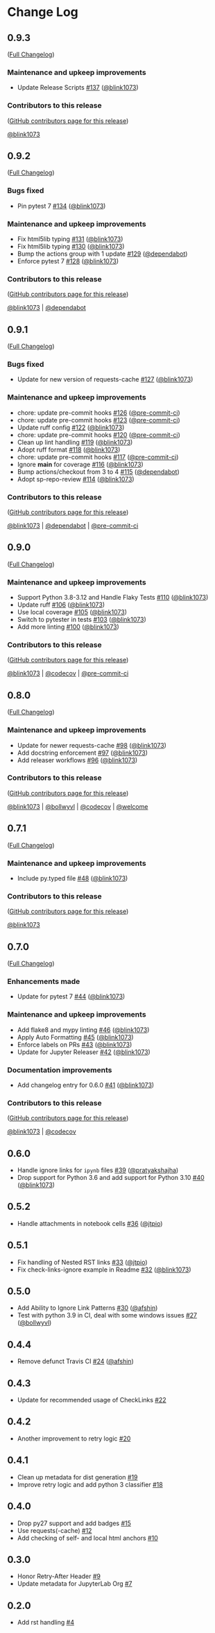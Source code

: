 # Change Log

<!-- <START NEW CHANGELOG ENTRY> -->

## 0.9.3

([Full Changelog](https://github.com/jupyterlab/pytest-check-links/compare/v0.9.2...8d2825ef59634ac5947f40faa692bb7b6e34a373))

### Maintenance and upkeep improvements

- Update Release Scripts [#137](https://github.com/jupyterlab/pytest-check-links/pull/137) ([@blink1073](https://github.com/blink1073))

### Contributors to this release

([GitHub contributors page for this release](https://github.com/jupyterlab/pytest-check-links/graphs/contributors?from=2024-03-04&to=2024-03-12&type=c))

[@blink1073](https://github.com/search?q=repo%3Ajupyterlab%2Fpytest-check-links+involves%3Ablink1073+updated%3A2024-03-04..2024-03-12&type=Issues)

<!-- <END NEW CHANGELOG ENTRY> -->

## 0.9.2

([Full Changelog](https://github.com/jupyterlab/pytest-check-links/compare/v0.9.1...d132b588ac8fb272e1e4c8ab6d4225c9735ee41f))

### Bugs fixed

- Pin pytest 7 [#134](https://github.com/jupyterlab/pytest-check-links/pull/134) ([@blink1073](https://github.com/blink1073))

### Maintenance and upkeep improvements

- Fix html5lib typing [#131](https://github.com/jupyterlab/pytest-check-links/pull/131) ([@blink1073](https://github.com/blink1073))
- Fix html5lib typing [#130](https://github.com/jupyterlab/pytest-check-links/pull/130) ([@blink1073](https://github.com/blink1073))
- Bump the actions group with 1 update [#129](https://github.com/jupyterlab/pytest-check-links/pull/129) ([@dependabot](https://github.com/dependabot))
- Enforce pytest 7 [#128](https://github.com/jupyterlab/pytest-check-links/pull/128) ([@blink1073](https://github.com/blink1073))

### Contributors to this release

([GitHub contributors page for this release](https://github.com/jupyterlab/pytest-check-links/graphs/contributors?from=2024-02-18&to=2024-03-04&type=c))

[@blink1073](https://github.com/search?q=repo%3Ajupyterlab%2Fpytest-check-links+involves%3Ablink1073+updated%3A2024-02-18..2024-03-04&type=Issues) | [@dependabot](https://github.com/search?q=repo%3Ajupyterlab%2Fpytest-check-links+involves%3Adependabot+updated%3A2024-02-18..2024-03-04&type=Issues)

## 0.9.1

([Full Changelog](https://github.com/jupyterlab/pytest-check-links/compare/v0.9.0...7e7f00edad437b25bd4d860651f6b6cd093a6f79))

### Bugs fixed

- Update for new version of requests-cache [#127](https://github.com/jupyterlab/pytest-check-links/pull/127) ([@blink1073](https://github.com/blink1073))

### Maintenance and upkeep improvements

- chore: update pre-commit hooks [#126](https://github.com/jupyterlab/pytest-check-links/pull/126) ([@pre-commit-ci](https://github.com/pre-commit-ci))
- chore: update pre-commit hooks [#123](https://github.com/jupyterlab/pytest-check-links/pull/123) ([@pre-commit-ci](https://github.com/pre-commit-ci))
- Update ruff config [#122](https://github.com/jupyterlab/pytest-check-links/pull/122) ([@blink1073](https://github.com/blink1073))
- chore: update pre-commit hooks [#120](https://github.com/jupyterlab/pytest-check-links/pull/120) ([@pre-commit-ci](https://github.com/pre-commit-ci))
- Clean up lint handling [#119](https://github.com/jupyterlab/pytest-check-links/pull/119) ([@blink1073](https://github.com/blink1073))
- Adopt ruff format [#118](https://github.com/jupyterlab/pytest-check-links/pull/118) ([@blink1073](https://github.com/blink1073))
- chore: update pre-commit hooks [#117](https://github.com/jupyterlab/pytest-check-links/pull/117) ([@pre-commit-ci](https://github.com/pre-commit-ci))
- Ignore __main__ for coverage [#116](https://github.com/jupyterlab/pytest-check-links/pull/116) ([@blink1073](https://github.com/blink1073))
- Bump actions/checkout from 3 to 4 [#115](https://github.com/jupyterlab/pytest-check-links/pull/115) ([@dependabot](https://github.com/dependabot))
- Adopt sp-repo-review [#114](https://github.com/jupyterlab/pytest-check-links/pull/114) ([@blink1073](https://github.com/blink1073))

### Contributors to this release

([GitHub contributors page for this release](https://github.com/jupyterlab/pytest-check-links/graphs/contributors?from=2023-06-19&to=2024-02-18&type=c))

[@blink1073](https://github.com/search?q=repo%3Ajupyterlab%2Fpytest-check-links+involves%3Ablink1073+updated%3A2023-06-19..2024-02-18&type=Issues) | [@dependabot](https://github.com/search?q=repo%3Ajupyterlab%2Fpytest-check-links+involves%3Adependabot+updated%3A2023-06-19..2024-02-18&type=Issues) | [@pre-commit-ci](https://github.com/search?q=repo%3Ajupyterlab%2Fpytest-check-links+involves%3Apre-commit-ci+updated%3A2023-06-19..2024-02-18&type=Issues)

## 0.9.0

([Full Changelog](https://github.com/jupyterlab/pytest-check-links/compare/v0.8.0...8c58f8f8c42c247256f03a99504165ba7646e0e0))

### Maintenance and upkeep improvements

- Support Python 3.8-3.12 and Handle Flaky Tests [#110](https://github.com/jupyterlab/pytest-check-links/pull/110) ([@blink1073](https://github.com/blink1073))
- Update ruff [#106](https://github.com/jupyterlab/pytest-check-links/pull/106) ([@blink1073](https://github.com/blink1073))
- Use local coverage [#105](https://github.com/jupyterlab/pytest-check-links/pull/105) ([@blink1073](https://github.com/blink1073))
- Switch to pytester in tests [#103](https://github.com/jupyterlab/pytest-check-links/pull/103) ([@blink1073](https://github.com/blink1073))
- Add more linting [#100](https://github.com/jupyterlab/pytest-check-links/pull/100) ([@blink1073](https://github.com/blink1073))

### Contributors to this release

([GitHub contributors page for this release](https://github.com/jupyterlab/pytest-check-links/graphs/contributors?from=2022-12-26&to=2023-06-19&type=c))

[@blink1073](https://github.com/search?q=repo%3Ajupyterlab%2Fpytest-check-links+involves%3Ablink1073+updated%3A2022-12-26..2023-06-19&type=Issues) | [@codecov](https://github.com/search?q=repo%3Ajupyterlab%2Fpytest-check-links+involves%3Acodecov+updated%3A2022-12-26..2023-06-19&type=Issues) | [@pre-commit-ci](https://github.com/search?q=repo%3Ajupyterlab%2Fpytest-check-links+involves%3Apre-commit-ci+updated%3A2022-12-26..2023-06-19&type=Issues)

## 0.8.0

([Full Changelog](https://github.com/jupyterlab/pytest-check-links/compare/v0.7.1...dafddb42b22f480303a76bb46a7042e360c2379a))

### Maintenance and upkeep improvements

- Update for newer requests-cache [#98](https://github.com/jupyterlab/pytest-check-links/pull/98) ([@blink1073](https://github.com/blink1073))
- Add docstring enforcement [#97](https://github.com/jupyterlab/pytest-check-links/pull/97) ([@blink1073](https://github.com/blink1073))
- Add releaser workflows [#96](https://github.com/jupyterlab/pytest-check-links/pull/96) ([@blink1073](https://github.com/blink1073))

### Contributors to this release

([GitHub contributors page for this release](https://github.com/jupyterlab/pytest-check-links/graphs/contributors?from=2022-04-07&to=2022-12-26&type=c))

[@blink1073](https://github.com/search?q=repo%3Ajupyterlab%2Fpytest-check-links+involves%3Ablink1073+updated%3A2022-04-07..2022-12-26&type=Issues) | [@bollwyvl](https://github.com/search?q=repo%3Ajupyterlab%2Fpytest-check-links+involves%3Abollwyvl+updated%3A2022-04-07..2022-12-26&type=Issues) | [@codecov](https://github.com/search?q=repo%3Ajupyterlab%2Fpytest-check-links+involves%3Acodecov+updated%3A2022-04-07..2022-12-26&type=Issues) | [@welcome](https://github.com/search?q=repo%3Ajupyterlab%2Fpytest-check-links+involves%3Awelcome+updated%3A2022-04-07..2022-12-26&type=Issues)

## 0.7.1

([Full Changelog](https://github.com/jupyterlab/pytest-check-links/compare/v0.7.0...17cf01b96afe0f933b476fd2882009db440e805d))

### Maintenance and upkeep improvements

- Include py.typed file [#48](https://github.com/jupyterlab/pytest-check-links/pull/48) ([@blink1073](https://github.com/blink1073))

### Contributors to this release

([GitHub contributors page for this release](https://github.com/jupyterlab/pytest-check-links/graphs/contributors?from=2022-04-07&to=2022-04-07&type=c))

[@blink1073](https://github.com/search?q=repo%3Ajupyterlab%2Fpytest-check-links+involves%3Ablink1073+updated%3A2022-04-07..2022-04-07&type=Issues)

## 0.7.0

([Full Changelog](https://github.com/jupyterlab/pytest-check-links/compare/v0.6.0...3468259d8cd5b3becccb406bdc83c4611ade8f26))

### Enhancements made

- Update for pytest 7 [#44](https://github.com/jupyterlab/pytest-check-links/pull/44) ([@blink1073](https://github.com/blink1073))

### Maintenance and upkeep improvements

- Add flake8 and mypy linting [#46](https://github.com/jupyterlab/pytest-check-links/pull/46) ([@blink1073](https://github.com/blink1073))
- Apply Auto Formatting [#45](https://github.com/jupyterlab/pytest-check-links/pull/45) ([@blink1073](https://github.com/blink1073))
- Enforce labels on PRs [#43](https://github.com/jupyterlab/pytest-check-links/pull/43) ([@blink1073](https://github.com/blink1073))
- Update for Jupyter Releaser [#42](https://github.com/jupyterlab/pytest-check-links/pull/42) ([@blink1073](https://github.com/blink1073))

### Documentation improvements

- Add changelog entry for 0.6.0 [#41](https://github.com/jupyterlab/pytest-check-links/pull/41) ([@blink1073](https://github.com/blink1073))

### Contributors to this release

([GitHub contributors page for this release](https://github.com/jupyterlab/pytest-check-links/graphs/contributors?from=2021-10-19&to=2022-04-07&type=c))

[@blink1073](https://github.com/search?q=repo%3Ajupyterlab%2Fpytest-check-links+involves%3Ablink1073+updated%3A2021-10-19..2022-04-07&type=Issues) | [@codecov](https://github.com/search?q=repo%3Ajupyterlab%2Fpytest-check-links+involves%3Acodecov+updated%3A2021-10-19..2022-04-07&type=Issues)

## 0.6.0

- Handle ignore links for `ipynb` files [#39](https://github.com/jupyterlab/pytest-check-links/pull/39) ([@pratyakshajha](https://github.com/pratyakshajha))
- Drop support for Python 3.6 and add support for Python 3.10 [#40](https://github.com/jupyterlab/pytest-check-links/pull/40) ([@blink1073](https://github.com/blink1073))

## 0.5.2

- Handle attachments in notebook cells [#36](https://github.com/jupyterlab/pytest-check-links/pull/36) ([@jtpio](https://github.com/jtpio))

## 0.5.1

- Fix handling of Nested RST links [#33](https://github.com/jupyterlab/pytest-check-links/pull/33) ([@jtpio](https://github.com/jtpio))
- Fix check-links-ignore example in Readme [#32](https://github.com/jupyterlab/pytest-check-links/pull/32) ([@blink1073](https://github.com/blink1073))

## 0.5.0

- Add Ability to Ignore Link Patterns [#30](https://github.com/jupyterlab/pytest-check-links/pull/30) ([@afshin](https://github.com/afshin))
- Test with python 3.9 in CI, deal with some windows issues [#27](https://github.com/jupyterlab/pytest-check-links/pull/27) ([@bollwyvl](https://github.com/bollwyvl))

## 0.4.4

- Remove defunct Travis CI [#24](https://github.com/jupyterlab/pytest-check-links/pull/24) ([@afshin](https://github.com/afshin))

## 0.4.3

- Update for recommended usage of CheckLinks [#22](https://github.com/jupyterlab/pytest-check-links/pull/22)

## 0.4.2

- Another improvement to retry logic [#20](https://github.com/jupyterlab/pytest-check-links/pull/20)

## 0.4.1

- Clean up metadata for dist generation [#19](https://github.com/jupyterlab/pytest-check-links/pull/19)
- Improve retry logic and add python 3 classifier [#18](https://github.com/jupyterlab/pytest-check-links/pull/18)

## 0.4.0

- Drop py27 support and add badges [#15](https://github.com/jupyterlab/pytest-check-links/pull/15)
- Use requests(-cache) [#12](https://github.com/jupyterlab/pytest-check-links/pull/12)
- Add checking of self- and local html anchors [#10](https://github.com/jupyterlab/pytest-check-links/pull/10)

## 0.3.0

- Honor Retry-After Header [#9](https://github.com/jupyterlab/pytest-check-links/pull/9)
- Update metadata for JupyterLab Org [#7](https://github.com/jupyterlab/pytest-check-links/pull/7)

## 0.2.0

- Add rst handling [#4](https://github.com/jupyterlab/pytest-check-links/pull/4)
